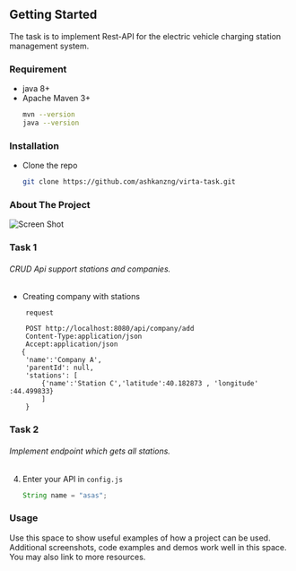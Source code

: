 
## Getting Started

The task is to implement Rest-API for the electric vehicle charging station management system.

### Requirement

* java 8+
* Apache Maven 3+
  ```sh
  mvn --version
  java --version
  ```

### Installation  

* Clone the repo
   ```sh
   git clone https://github.com/ashkanzng/virta-task.git
   ```

### About The Project

![Screen Shot](https://ashkan.pro/statics/img-1.jp "Screen Shot")


### Task 1

###### CRUD Api support stations and companies.

- Creating company with stations 
```JS
    request

    POST http://localhost:8080/api/company/add
    Content-Type:application/json
    Accept:application/json
   {
    'name':'Company A',
    'parentId': null,
    'stations': [
        {'name':'Station C','latitude':40.182873 , 'longitude' :44.499833}
        ]
    }
```


### Task 2

###### Implement endpoint which gets all stations.

4. Enter your API in `config.js`
   ```Java
   String name = "asas";

### Usage  

Use this space to show useful examples of how a project can be used. Additional screenshots, code examples and demos work well in this space. You may also link to more resources.

